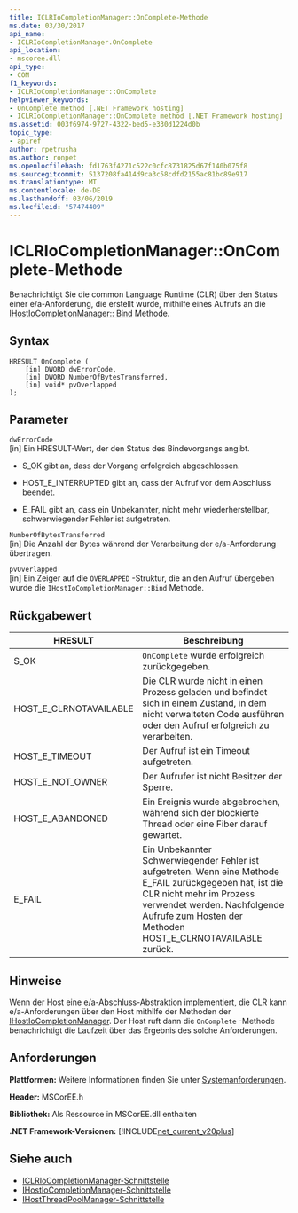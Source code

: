 ```yaml
---
title: ICLRIoCompletionManager::OnComplete-Methode
ms.date: 03/30/2017
api_name:
- ICLRIoCompletionManager.OnComplete
api_location:
- mscoree.dll
api_type:
- COM
f1_keywords:
- ICLRIoCompletionManager::OnComplete
helpviewer_keywords:
- OnComplete method [.NET Framework hosting]
- ICLRIoCompletionManager::OnComplete method [.NET Framework hosting]
ms.assetid: 003f6974-9727-4322-bed5-e330d1224d0b
topic_type:
- apiref
author: rpetrusha
ms.author: ronpet
ms.openlocfilehash: fd1763f4271c522c0cfc8731825d67f140b075f8
ms.sourcegitcommit: 5137208fa414d9ca3c58cdfd2155ac81bc89e917
ms.translationtype: MT
ms.contentlocale: de-DE
ms.lasthandoff: 03/06/2019
ms.locfileid: "57474409"
---
```

# <a name="iclriocompletionmanageroncomplete-method"></a>ICLRIoCompletionManager::OnComplete-Methode
Benachrichtigt Sie die common Language Runtime (CLR) über den Status einer e/a-Anforderung, die erstellt wurde, mithilfe eines Aufrufs an die [IHostIoCompletionManager:: Bind](../../../../docs/framework/unmanaged-api/hosting/ihostiocompletionmanager-bind-method.md) Methode.  
  
## <a name="syntax"></a>Syntax  
  
```  
HRESULT OnComplete (  
    [in] DWORD dwErrorCode,  
    [in] DWORD NumberOfBytesTransferred,  
    [in] void* pvOverlapped  
);  
```  
  
## <a name="parameters"></a>Parameter  
 `dwErrorCode`  
 [in] Ein HRESULT-Wert, der den Status des Bindevorgangs angibt.  
  
-   S_OK gibt an, dass der Vorgang erfolgreich abgeschlossen.  
  
-   HOST_E_INTERRUPTED gibt an, dass der Aufruf vor dem Abschluss beendet.  
  
-   E_FAIL gibt an, dass ein Unbekannter, nicht mehr wiederherstellbar, schwerwiegender Fehler ist aufgetreten.  
  
 `NumberOfBytesTransferred`  
 [in] Die Anzahl der Bytes während der Verarbeitung der e/a-Anforderung übertragen.  
  
 `pvOverlapped`  
 [in] Ein Zeiger auf die `OVERLAPPED` -Struktur, die an den Aufruf übergeben wurde die `IHostIoCompletionManager::Bind` Methode.  
  
## <a name="return-value"></a>Rückgabewert  
  
|HRESULT|Beschreibung|  
|-------------|-----------------|  
|S_OK|`OnComplete` wurde erfolgreich zurückgegeben.|  
|HOST_E_CLRNOTAVAILABLE|Die CLR wurde nicht in einen Prozess geladen und befindet sich in einem Zustand, in dem nicht verwalteten Code ausführen oder den Aufruf erfolgreich zu verarbeiten.|  
|HOST_E_TIMEOUT|Der Aufruf ist ein Timeout aufgetreten.|  
|HOST_E_NOT_OWNER|Der Aufrufer ist nicht Besitzer der Sperre.|  
|HOST_E_ABANDONED|Ein Ereignis wurde abgebrochen, während sich der blockierte Thread oder eine Fiber darauf gewartet.|  
|E_FAIL|Ein Unbekannter Schwerwiegender Fehler ist aufgetreten. Wenn eine Methode E_FAIL zurückgegeben hat, ist die CLR nicht mehr im Prozess verwendet werden. Nachfolgende Aufrufe zum Hosten der Methoden HOST_E_CLRNOTAVAILABLE zurück.|  
  
## <a name="remarks"></a>Hinweise  
 Wenn der Host eine e/a-Abschluss-Abstraktion implementiert, die CLR kann e/a-Anforderungen über den Host mithilfe der Methoden der [IHostIoCompletionManager](../../../../docs/framework/unmanaged-api/hosting/ihostiocompletionmanager-interface.md). Der Host ruft dann die `OnComplete` -Methode benachrichtigt die Laufzeit über das Ergebnis des solche Anforderungen.  
  
## <a name="requirements"></a>Anforderungen  
 **Plattformen:** Weitere Informationen finden Sie unter [Systemanforderungen](../../../../docs/framework/get-started/system-requirements.md).  
  
 **Header:** MSCorEE.h  
  
 **Bibliothek:** Als Ressource in MSCorEE.dll enthalten  
  
 **.NET Framework-Versionen:** [!INCLUDE[net_current_v20plus](../../../../includes/net-current-v20plus-md.md)]  
  
## <a name="see-also"></a>Siehe auch
- [ICLRIoCompletionManager-Schnittstelle](../../../../docs/framework/unmanaged-api/hosting/iclriocompletionmanager-interface.md)
- [IHostIoCompletionManager-Schnittstelle](../../../../docs/framework/unmanaged-api/hosting/ihostiocompletionmanager-interface.md)
- [IHostThreadPoolManager-Schnittstelle](../../../../docs/framework/unmanaged-api/hosting/ihostthreadpoolmanager-interface.md)
